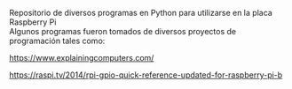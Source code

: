  Repositorio de diversos programas en Python para utilizarse en la placa Raspberry Pi  
 Algunos programas fueron tomados de diversos proyectos de programación tales como:
 
 https://www.explainingcomputers.com/
 
 https://raspi.tv/2014/rpi-gpio-quick-reference-updated-for-raspberry-pi-b
